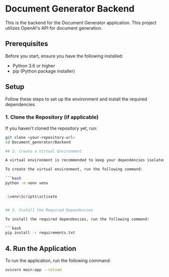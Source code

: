 # Document Generator Backend

This is the backend for the Document Generator application. This project utilizes OpenAI's API for document generation.

## Prerequisites

Before you start, ensure you have the following installed:
- Python 3.6 or higher
- pip (Python package installer)

## Setup

Follow these steps to set up the environment and install the required dependencies.

### 1. Clone the Repository (if applicable)

If you haven't cloned the repository yet, run:

```bash
git clone <your-repository-url>
cd Document_generator/Backend

## 2. Create a Virtual Environment

A virtual environment is recommended to keep your dependencies isolated from other projects.

To create the virtual environment, run the following command:

```bash
python -m venv venv


.\venv\Scripts\activate


## 3. Install the Required Dependencies

To install the required dependencies, run the following command:

```bash
pip install -r requirements.txt
```


## 4. Run the Application

To run the application, run the following command:

```bash
uvicorn main:app --reload
```




<!-- 
{
  "type": "Guest Lecture",
  "fields": {
    "Guest Name": "Mohamed Siraj",
    "Guest Designation": "Full stack developer",
    "Topic": "Full Stack development",
    "Event Date": "March 13, 2025",
    "Activity Code": "GL2025-001",
    "Year": "First Year",
    "No Of Count": "5",
    "Organizer Department": "CSE",
    "Organizer Faculty Name": "Yasmin"
  }
} -->